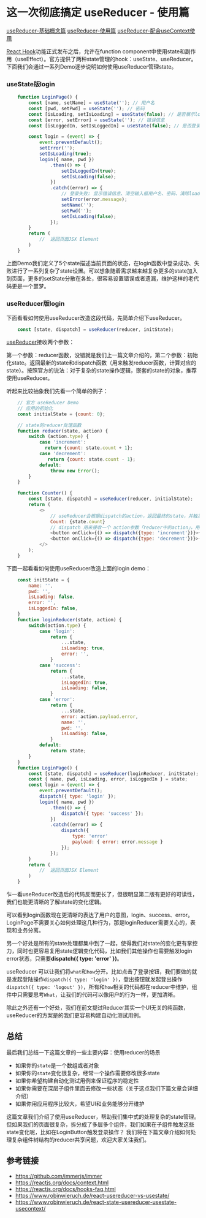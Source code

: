 # 这一次彻底搞定 useReducer - 使用篇

[useReducer-基础概念篇]()
[useReducer-使用篇]()
[useReducer-配合useContext使用]()

[React Hook](https://reactjs.org/docs/hooks-intro.html)功能正式发布之后，允许在function component中使用state和副作用（useEffect）。官方提供了两种state管理的hook：useState、useReducer。下面我们会通过一系列Demo逐步说明如何使用useReducer管理state。

### useState版login 

```js
    function LoginPage() {
        const [name, setName] = useState(''); // 用户名
        const [pwd, setPwd] = useState(''); // 密码
        const [isLoading, setIsLoading] = useState(false); // 是否展示loading，发送请求中
        const [error, setError] = useState(''); // 错误信息
        const [isLoggedIn, setIsLoggedIn] = useState(false); // 是否登录

        const login = (event) => {
            event.preventDefault();
            setError('');
            setIsLoading(true);
            login({ name, pwd })
                .then(() => {
                    setIsLoggedIn(true);
                    setIsLoading(false);
                })
                .catch((error) => {
                    // 登录失败: 显示错误信息、清空输入框用户名、密码、清除loading标识
                    setError(error.message);
                    setName('');
                    setPwd('');
                    setIsLoading(false);
                });
        }
        return ( 
            //  返回页面JSX Element
        )
    }
```

上面Demo我们定义了5个state描述当前页面的状态，在login函数中登录成功、失败进行了一系列复杂了state设置。可以想象随着需求越来越复杂更多的state加入到页面，更多的setState分散在各处，很容易设置错误或者遗漏，维护这样的老代码更是一个噩梦。

### useReducer版login

下面看看如何使用useReducer改造这段代码，先简单介绍下useReducer。

```js
    const [state, dispatch] = useReducer(reducer, initState);
```

[useReducer](https://reactjs.org/docs/hooks-reference.html#usereducer)接收两个参数：

第一个参数：reducer函数，没错就是我们上一篇文章介绍的，第二个参数：初始化state。返回最新的state和dispatch函数（用来触发reducer函数，计算对应的state）。按照官方的说法：对于复杂的state操作逻辑，嵌套的state的对象，推荐使用useReducer。

听起来比较抽象我们先看一个简单的例子：

```js
    // 官方 useReducer Demo
    // 应用的初始化
    const initialState = {count: 0};

    // state的reducer处理函数
    function reducer(state, action) {
        switch (action.type) {
            case 'increment':
              return {count: state.count + 1};
            case 'decrement':
               return {count: state.count - 1};
            default:
                throw new Error();
        }
    }

    function Counter() {
        const [state, dispatch] = useReducer(reducer, initialState);
        return (
            <>
                // useReducer会根据dispatch的action，返回最终的state，并触发rerender
                Count: {state.count}
                // dispatch 用来接收一个 action参数「reducer中的action」，用来触发reducer函数，更新最新的状态
                <button onClick={() => dispatch({type: 'increment'})}>+</button>
                <button onClick={() => dispatch({type: 'decrement'})}>-</button>
            </>
        );
    }
```

下面一起看看如何使用useReducer改造上面的login demo：

```js
    const initState = {
        name: '',
        pwd: '',
        isLoading: false,
        error: '',
        isLoggedIn: false,
    }
    function loginReducer(state, action) {
        switch(action.type) {
            case 'login':
                return {
                    ...state,
                    isLoading: true,
                    error: '',
                }
            case 'success':
                return {
                    ...state,
                    isLoggedIn: true,
                    isLoading: false,
                }
            case 'error':
                return {
                    ...state,
                    error: action.payload.error,
                    name: '',
                    pwd: '',
                    isLoading: false,
                }
            default: 
                return state;
        }
    }
    function LoginPage() {
        const [state, dispatch] = useReducer(loginReducer, initState);
        const { name, pwd, isLoading, error, isLoggedIn } = state;
        const login = (event) => {
            event.preventDefault();
            dispatch({ type: 'login' });
            login({ name, pwd })
                .then(() => {
                    dispatch({ type: 'success' });
                })
                .catch((error) => {
                    dispatch({
                        type: 'error'
                        payload: { error: error.message }
                    });
                });
        }
        return ( 
            //  返回页面JSX Element
        )
    }
```

乍一看useReducer改造后的代码反而更长了，但很明显第二版有更好的可读性，我们也能更清晰的了解state的变化逻辑。

可以看到login函数现在更清晰的表达了用户的意图，login、success、error。LoginPage不需要关心如何处理这几种行为，那是loginReducer需要关心的，表现和业务分离。

另一个好处是所有的state处理都集中到了一起，使得我们对state的变化更有掌控力，同时也更容易复用state逻辑变化代码，比如我们其他操作也需要触发login error状态，只需要**dispatch({ type: 'error' })**。

useReducer 可以让我们将`what`和`how`分开。比如点击了登录按钮，我们要做的就是发起登陆操作`dispatch({ type: 'login' })`，登出按钮就发起登出操作`dispatch({ type: 'logout' })`，所有和`how`相关的代码都在reducer中维护，组件中只需要思考`What`，让我们的代码可以像用户的行为一样，更加清晰。

除此之外还有一个好处，我们在前文提过Reducer其实一个UI无关的纯函数，useReducer的方案是的我们更容易构建自动化测试用例。

## 总结

最后我们总结一下这篇文章的一些主要内容：使用reducer的场景

* 如果你的`state`是一个数组或者对象
* 如果你的`state`变化很复杂，经常一个操作需要修改很多state
* 如果你希望构建自动化测试用例来保证程序的稳定性
* 如果你需要在深层子组件里面去修改一些状态（关于这点我们下篇文章会详细介绍）
* 如果你用应用程序比较大，希望UI和业务能够分开维护


这篇文章我们介绍了使用useReducer，帮助我们集中式的处理复杂的state管理。但如果我们的页面很复杂，拆分成了多层多个组件，我们如果在子组件触发这些state变化呢，比如在LoginButton触发登录操作？ 我们将在下篇文章介绍如何处理复杂组件树结构的reducer共享问题，欢迎大家关注我们。

## 参考链接

* https://github.com/immerjs/immer
* https://reactjs.org/docs/context.html
* https://reactjs.org/docs/hooks-faq.html
* https://www.robinwieruch.de/react-usereducer-vs-usestate/
* https://www.robinwieruch.de/react-state-usereducer-usestate-usecontext/